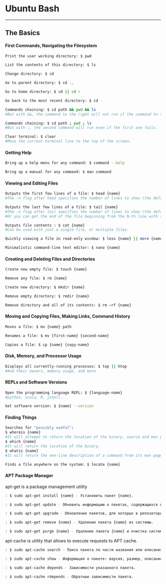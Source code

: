 # Ubuntu Bash
---

## The Basics

#### First Commands, Navigating the Filesystem

```sh
Print the user working directory: $ pwd
```
```sh
List the contents of this directory: $ ls
```
```sh
Change directory: $ cd
```
```sh
Go to parent directory: $ cd .. 
```
```sh
Go to home directory: $ cd || cd ~
```
```sh
Go back to the most recent directory: $ cd - 
```
```sh
Commands chaining: $ cd path && pwd && ls
#But with &&, the command to the right will not run if the command to the left fails.
```
```sh
Commands chaining: $ cd path ; pwd ; ls
#But with ;, the second command will run even if the first one fails.
```
```sh
Clear terminal: $ clear
#Move the current terminal line to the top of the screen.
```
#### Getting Help
```sh
Bring up a help menu for any command: $ command --help
```
```sh
Bring up a manual for any command: $ man command 
```
#### Viewing and Editing Files
```sh
Outputs the first few lines of a file: $ head {name}
#The -n flag after head specifies the number of lines to show (the default is 10).
```
```sh
Outputs the last few lines of a file: $ tail {name}
#The -n flag after tail specifies the number of lines to show (the default is 10).
#Or you can get the end of the file beginning from the N-th line with tail -n +N.
```
```sh
Outputs file contents : $ cat {name}
#Can be used with just a single file, or multiple files.
```
```sh
Quickly viewing a file in read-only window: $ less {name} || more {name}
```
```sh
Minimalistic command-line text editor: $ nano {name}
```
#### Creating and Deleting Files and Directories
```sh
Create new empty file: $ touch {name} 
```
```sh
Remove any file: $ rm {name} 
```
```sh
Create new directory: $ mkdir {name} 
```
```sh
Remove empty directory: $ rmdir {name} 
```
```sh
Remove directory and all of its contents: $ rm –rf {name} 
```
#### Moving and Copying Files, Making Links, Command History
```sh
Moves a file: $ mv {name} path
```
```sh
Renames a file: $ mv {first-name} {second-name}
```
```sh
Copies a file: $ cp {name} {copy-name}
```
#### Disk, Memory, and Processor Usage
```sh
Displays all currently-running processes: $ top || htop
#And their owners, memory usage, and more
```
#### REPLs and Software Versions
```sh
Open the programming language REPL: $ {language-name}
#python, scala, R, jshell...
```
```sh
Get software version: $ {name} --version 
```
#### Finding Things
```sh
Searches for "possibly useful": 
$ whereis {name}
#It will attempt to return the location of the binary, source and man page for that command.
$ which {name}
#It will return the location of the binary.
$ whatis {name} 
#It will return the one-line description of a command from its man page.
```
```sh
Finds a file anywhere on the system: $ locate {name}
```
#### APT Package Manager
apt-get is a package management utility
```sh
: $ sudo apt-get install {name} - Установить пакет {name}. 
```
```sh
: $ sudo apt-get update - Обновить информацию о пакетах, содержащихся в репозиториях.
```
```sh
: $ sudo apt-get upgrade - Обновление пакетов, для которых в репозитории доступны новые версии.
```
```sh
: $ sudo apt-get remove {name} - Удаление пакета {name} из системы.
```
```sh
: $ sudo apt-get purge {name} - Удаление пакета {name} и очистка системы от его конфигурационных файлов.
```
apt-cache is utility that allows to execute requests to APT cache.
```sh
: $ sudo apt-cache search - Поиск пакета по части названия или описания. Поддерживает регулярные выражения.
```
```sh
: $ sudo apt-cache show - Информация о пакете: версия, размер, описание и т.п.
```
```sh
: $ sudo apt-cache depends - Зависимости указанного пакета.
```
```sh
: $ sudo apt-cache rdepends - Обратные зависимости пакета.
```